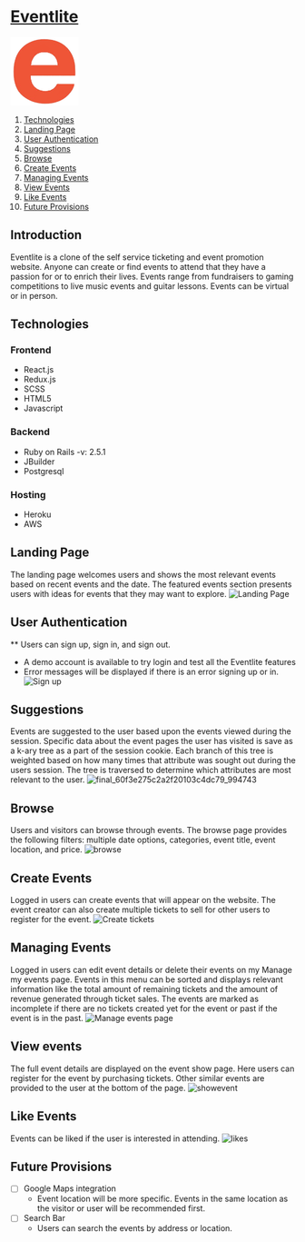 # [Eventlite](http://eventlite-mako.herokuapp.com/)
 [<img src="https://raw.githubusercontent.com/MichaelClaytonNoble/Eventlite/main/app/assets/images/favicon.png" width="120" height="120">](http://eventlite-mako.herokuapp.com/)
1. [Technologies](#Technologies)
2. [Landing Page](#Landing-Page)
3. [User Authentication](#User-Authentication)
4. [Suggestions](#Suggestions)
5. [Browse](#Browse)
6. [Create Events](#Create-Events)
7. [Managing Events](#Managing-Events)
8. [View Events](#View-Events)
9. [Like Events](#Like-Events)
10. [Future Provisions](#Future-Provisions)


## Introduction

Eventlite is a clone of the self service ticketing and event promotion website. Anyone can create or find events to attend that they have a passion for or to enrich their lives. Events range from fundraisers to gaming competitions to live music events and guitar lessons. Events can be virtual or in person. 


## Technologies
### Frontend 
 * React.js
 * Redux.js
 * SCSS
 * HTML5
 * Javascript

### Backend
 * Ruby on Rails -v: 2.5.1
 * JBuilder
 * Postgresql

### Hosting
 * Heroku
 * AWS
 
## Landing Page
The landing page welcomes users and shows the most relevant events based on recent events and the date. The featured events section presents users with ideas for events that they may want to explore. 
![Landing Page](https://user-images.githubusercontent.com/31423958/116631327-b320c080-a909-11eb-8379-b4cbcccd96d3.gif)

## User Authentication
** Users can sign up, sign in, and sign out.
 * A demo account is available to try login and test all the Eventlite features
 * Error messages will be displayed if there is an error signing up or in. 
![Sign up](https://user-images.githubusercontent.com/31423958/116792773-9e623b00-aa77-11eb-8c57-d427c31f846c.gif)

## Suggestions
Events are suggested to the user based upon the events viewed during the session. Specific data about the event pages the user has visited is save as a k-ary tree as a part of the session cookie. Each branch of this tree is weighted based on how many times that attribute was sought out during the users session. The tree is traversed to determine which attributes are most relevant to the user. 
![final_60f3e275c2a2f20103c4dc79_994743](https://user-images.githubusercontent.com/31423958/126060480-ba5b47d5-be97-4c0c-bfe3-9f706da841f5.gif)

## Browse
Users and visitors can browse through events. The browse page provides the following filters: multiple date options, categories, event title, event location, and price.
![browse](https://user-images.githubusercontent.com/31423958/116792893-57c11080-aa78-11eb-8b8f-85298a1f50fa.gif)


## Create Events
Logged in users can create events that will appear on the website. The event creator can also create multiple tickets to sell for other users to register for the event.
![Create tickets](https://user-images.githubusercontent.com/31423958/116764319-99e54600-a9d5-11eb-9f22-4f99163cb4c3.gif)

## Managing Events
Logged in users can edit event details or delete their events on my Manage my events page. Events in this menu can be sorted and displays relevant information like the total amount of remaining tickets and the amount of revenue generated through ticket sales. The events are marked as incomplete if there are no tickets created yet for the event or past if the event is in the past. 
![Manage events page](https://user-images.githubusercontent.com/31423958/116764247-60143f80-a9d5-11eb-802c-549562eb752e.gif)

## View events
The full event details are displayed on the event show page. Here users can register for the event by purchasing tickets. Other similar events are provided to the user at the bottom of the page. 
![showevent](https://user-images.githubusercontent.com/31423958/116794015-0ec08a80-aa7f-11eb-8a37-4ced6abc6ea1.gif)

## Like Events
Events can be liked if the user is interested in attending.
![likes](https://user-images.githubusercontent.com/31423958/116793611-8f31bc00-aa7c-11eb-95c2-5981bd6f45db.gif)

## Future Provisions
- [ ] Google Maps integration
  * Event location will be more specific. Events in the same location as the visitor or user will be recommended first.
- [ ] Search Bar
  * Users can search the events by address or location.
